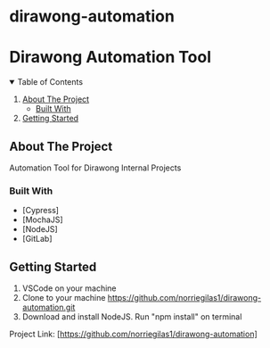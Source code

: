 # dirawong-automation
# Dirawong Automation Tool

<!-- TABLE OF CONTENTS -->
<details open="open">
  <summary>Table of Contents</summary>
  <ol>
    <li>
      <a href="#about-the-project">About The Project</a>
      <ul>
        <li><a href="#built-with">Built With</a></li>
      </ul>
    </li>
    <li>
      <a href="#getting-started">Getting Started</a>
  </ol>
</details>



<!-- ABOUT THE PROJECT -->
## About The Project

Automation Tool for Dirawong Internal Projects

### Built With

* [Cypress]
* [MochaJS] 
* [NodeJS]
* [GitLab]


<!-- GETTING STARTED -->
## Getting Started

1. VSCode on your machine
2. Clone to your machine https://github.com/norriegilas1/dirawong-automation.git
3. Download and install NodeJS. Run "npm install" on terminal


Project Link: [https://github.com/norriegilas1/dirawong-automation]

